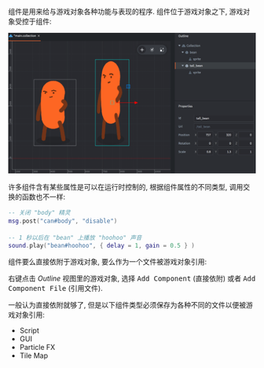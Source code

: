 组件是用来给与游戏对象各种功能与表现的程序. 组件位于游戏对象之下, 游戏对象受控于组件:

![Components](/shared/images/components.png)

许多组件含有某些属性是可以在运行时控制的, 根据组件属性的不同类型, 调用交换的函数也不一样:

```lua
-- 关闭 "body" 精灵
msg.post("can#body", "disable")

-- 1 秒以后在 "bean" 上播放 "hoohoo" 声音
sound.play("bean#hoohoo", { delay = 1, gain = 0.5 } )
```

组件要么直接依附于游戏对象, 要么作为一个文件被游戏对象引用:

<kbd>右键点击</kbd> *Outline* 视图里的游戏对象, 选择 <kbd>Add Component</kbd> (直接依附) 或者 <kbd>Add Component File</kbd> (引用文件).

一般认为直接依附就够了, 但是以下组件类型必须保存为各种不同的文件以便被游戏对象引用:

* Script
* GUI
* Particle FX
* Tile Map
